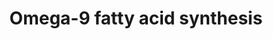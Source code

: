 ---
annotations:
- id: PW:0001137
  parent: classic metabolic pathway
  type: Pathway Ontology
  value: unsaturated fatty acid biosynthetic pathway
- id: PW:0001136
  parent: classic metabolic pathway
  type: Pathway Ontology
  value: fatty acid elongation pathway
- id: PW:0000058
  parent: classic metabolic pathway
  type: Pathway Ontology
  value: fatty acid metabolic pathway
authors:
- DeSl
- Eweitz
- Egonw
- Ddigles
citedin:
- link: 10.1038/s41598-024-70629-7
  title: The differential expression of adipose tissue genes in short, medium and
    long-term periods after bariatric surgery (2024)
communities:
- Lipids
- ONTOX
description: This pathway is inspired by the Lipidmaps>Omega-9 and other fatty acids
  [[1](https://lipidmaps.org/pathway/pathways_maps)]. Omega-9 FAs (Fatty acids) are
  fats which can be obtained from diet, but also produced endogenously. These lipids
  are monounsaturated (indicating one double bonds in the lipid tail).The position
  of the double bond is counted from the tail end of the lipid chain. This pathway
  also indicated saturated fats (without a double bond), such as stearic acid, arachidic
  acid etc.
last-edited: 2025-07-08
ndex: bbc9dee6-8b6c-11eb-9e72-0ac135e8bacf
organisms:
- Homo sapiens
redirect_from:
- /index.php/Pathway:WP4724
- /instance/WP4724
- /instance/WP4724_r139831
revision: r139831
schema-jsonld:
- '@context': https://schema.org/
  '@id': https://wikipathways.github.io/pathways/WP4724.html
  '@type': Dataset
  creator:
    '@type': Organization
    name: WikiPathways
  description: This pathway is inspired by the Lipidmaps>Omega-9 and other fatty acids
    [[1](https://lipidmaps.org/pathway/pathways_maps)]. Omega-9 FAs (Fatty acids)
    are fats which can be obtained from diet, but also produced endogenously. These
    lipids are monounsaturated (indicating one double bonds in the lipid tail).The
    position of the double bond is counted from the tail end of the lipid chain. This
    pathway also indicated saturated fats (without a double bond), such as stearic
    acid, arachidic acid etc.
  keywords:
  - 16:1(9Z)
  - 18:2(6Z,9Z)
  - 20:2(8Z,11Z)
  - 20:3(5Z,8Z,11Z)
  - 24:1(15Z))
  - ACOT2
  - ACSL1
  - ACSL3
  - ACSL4
  - Arachidic acid
  - Behenic acid
  - Cerotic acid
  - CoA(16:0)
  - CoA(16:1(9Z))
  - CoA(18:0)
  - CoA(18:1(9Z))
  - CoA(18:2(6Z,9Z))
  - CoA(20:0)
  - CoA(20:1(11Z))
  - CoA(20:2(8Z,11Z))
  - CoA(20:3(5Z,8Z,11Z))
  - CoA(22:0)
  - CoA(22:1(13Z))
  - CoA(24:0)
  - CoA(24:1(15Z))
  - CoA(26:0)
  - ELOVL1
  - ELOVL2
  - ELOVL3
  - ELOVL5
  - ELOVL6
  - FADS1
  - FADS2
  - FASN
  - Lauric acid
  - Lignoceric acid
  - Myristic acid
  - Oleic acid
  - Palmitic acid
  - SCD5
  - Stearic acid
  - cis-erucic acid
  - hSCD1
  license: CC0
  name: Omega-9 fatty acid synthesis
seo: CreativeWork
title: Omega-9 fatty acid synthesis
wpid: WP4724
---